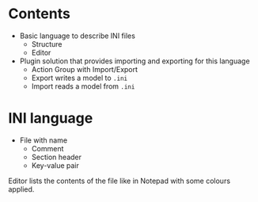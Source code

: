 # Contents
- Basic language to describe INI files
    - Structure
    - Editor
- Plugin solution that provides importing and exporting for this language
    - Action Group with Import/Export
    - Export writes a model to `.ini`
    - Import reads a model from `.ini`
    
# INI language
- File with name
    - Comment
    - Section header
    - Key-value pair

Editor lists the contents of the file like in Notepad with some colours applied.